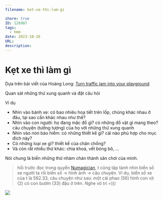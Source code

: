 ```yaml
---
filename: ket-xe-thi-lam-gi

share: true
ID: 126987
tags:
  - hmm
date: 2023-10-26
URL: 
description:
---
```

# Kẹt xe thì làm gì

Dựa trên bài viết của Hoàng Long: [Turn traffic jam into your playground](https://www.facebook.com/longhoangbui2/posts/pfbid0zikZrpqRWVf25fHBJ3tNHu7h4yeuJqL3LNY8shvbyYi1tHKCAsNqrnR2Z8J1XhpRl)

Quan sát những thứ xung quanh và đặt câu hỏi

Ví dụ

- Nhìn vào bánh xe: có bao nhiêu hoạ tiết trên lốp, chúng khác nhau ở đâu, tại sao cần khác nhau như thế?
- Nhìn vào con người: họ đang mặc đồ gì? có những đồ vật gì mang theo? câu chuyện (tưởng tượng) của họ với những thứ xung quanh
- Nhìn vào nón bảo hiểm: có những thiết kế gì? cái nào phù hợp cho mục đích này?
- Có những loại xe gì? thiết kế của chân chống?
- Và còn rất nhiều thứ khác: chìa khoá, vết bỏng bô, ...

Nói chung là biến những thứ nhàm chán thành sân chơi của mình.


> hồi trước đọc trong quyển [Numagician](./Numagician.md), t cũng tập tành nhìn biển số xe người ta rồi biến số -> hình ảnh -> câu chuyện. Ví dụ, biển số xe của t là 562.33, câu chuyện như sau: một cái phao (56) hình con vịt (2) có con bướm (33) đậu ở trên. Nghe vô tri =)))


![](https://i.imgur.com/zqaE0wF.png)
